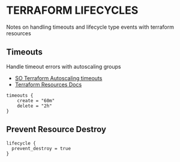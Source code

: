 # TERRAFORM LIFECYCLES

Notes on handling timeouts and lifecycle type events with terraform resources

## Timeouts

Handle timeout errors with autoscaling groups

- [SO Terraform Autoscaling timeouts](https://stackoverflow.com/questions/44092511/terraform-autoscaling-group-destroy-timeouts)
- [Terraform Resources Docs](https://www.terraform.io/docs/configuration/resources.html)

```hcl
timeouts {
	create = "60m"
	delete = "2h"
}
```

## Prevent Resource Destroy

```hcl
lifecycle {
  prevent_destroy = true
}
```
